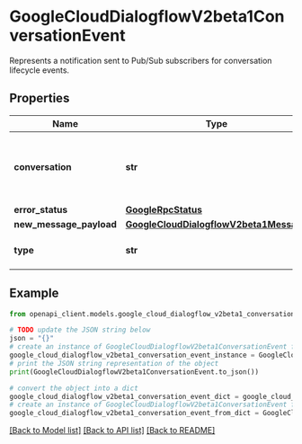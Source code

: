 # GoogleCloudDialogflowV2beta1ConversationEvent

Represents a notification sent to Pub/Sub subscribers for conversation lifecycle events.

## Properties

Name | Type | Description | Notes
------------ | ------------- | ------------- | -------------
**conversation** | **str** | Required. The unique identifier of the conversation this notification refers to. Format: &#x60;projects//conversations/&#x60;. | [optional] 
**error_status** | [**GoogleRpcStatus**](GoogleRpcStatus.md) |  | [optional] 
**new_message_payload** | [**GoogleCloudDialogflowV2beta1Message**](GoogleCloudDialogflowV2beta1Message.md) |  | [optional] 
**type** | **str** | Required. The type of the event that this notification refers to. | [optional] 

## Example

```python
from openapi_client.models.google_cloud_dialogflow_v2beta1_conversation_event import GoogleCloudDialogflowV2beta1ConversationEvent

# TODO update the JSON string below
json = "{}"
# create an instance of GoogleCloudDialogflowV2beta1ConversationEvent from a JSON string
google_cloud_dialogflow_v2beta1_conversation_event_instance = GoogleCloudDialogflowV2beta1ConversationEvent.from_json(json)
# print the JSON string representation of the object
print(GoogleCloudDialogflowV2beta1ConversationEvent.to_json())

# convert the object into a dict
google_cloud_dialogflow_v2beta1_conversation_event_dict = google_cloud_dialogflow_v2beta1_conversation_event_instance.to_dict()
# create an instance of GoogleCloudDialogflowV2beta1ConversationEvent from a dict
google_cloud_dialogflow_v2beta1_conversation_event_from_dict = GoogleCloudDialogflowV2beta1ConversationEvent.from_dict(google_cloud_dialogflow_v2beta1_conversation_event_dict)
```
[[Back to Model list]](../README.md#documentation-for-models) [[Back to API list]](../README.md#documentation-for-api-endpoints) [[Back to README]](../README.md)



